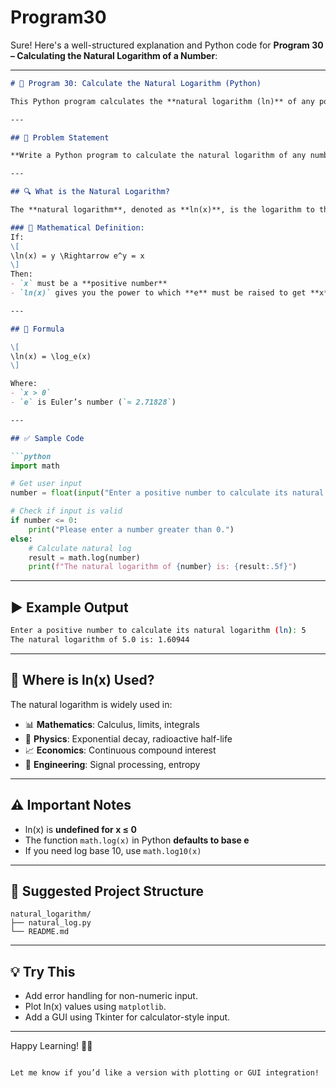 # Program30
Sure! Here's a well-structured explanation and Python code for **Program 30 – Calculating the Natural Logarithm of a Number**:

---

```markdown
# 📐 Program 30: Calculate the Natural Logarithm (Python)

This Python program calculates the **natural logarithm (ln)** of any positive number using the built-in `math` module.

---

## 📌 Problem Statement

**Write a Python program to calculate the natural logarithm of any number.**

---

## 🔍 What is the Natural Logarithm?

The **natural logarithm**, denoted as **ln(x)**, is the logarithm to the base **e**, where **e ≈ 2.71828**. 

### 🔁 Mathematical Definition:
If:
\[
\ln(x) = y \Rightarrow e^y = x
\]
Then:
- `x` must be a **positive number**
- `ln(x)` gives you the power to which **e** must be raised to get **x**

---

## 🧮 Formula

\[
\ln(x) = \log_e(x)
\]

Where:
- `x > 0`
- `e` is Euler’s number (`≈ 2.71828`)

---

## ✅ Sample Code

```python
import math

# Get user input
number = float(input("Enter a positive number to calculate its natural logarithm (ln): "))

# Check if input is valid
if number <= 0:
    print("Please enter a number greater than 0.")
else:
    # Calculate natural log
    result = math.log(number)
    print(f"The natural logarithm of {number} is: {result:.5f}")
```

---

## ▶️ Example Output

```bash
Enter a positive number to calculate its natural logarithm (ln): 5
The natural logarithm of 5.0 is: 1.60944
```

---

## 🔬 Where is ln(x) Used?

The natural logarithm is widely used in:

- 📊 **Mathematics**: Calculus, limits, integrals
- 🧪 **Physics**: Exponential decay, radioactive half-life
- 📈 **Economics**: Continuous compound interest
- 📡 **Engineering**: Signal processing, entropy

---

## ⚠️ Important Notes

- ln(x) is **undefined for x ≤ 0**
- The function `math.log(x)` in Python **defaults to base e**
- If you need log base 10, use `math.log10(x)`

---

## 📁 Suggested Project Structure

```
natural_logarithm/
├── natural_log.py
└── README.md
```

---

## 💡 Try This

- Add error handling for non-numeric input.
- Plot ln(x) values using `matplotlib`.
- Add a GUI using Tkinter for calculator-style input.

---

Happy Learning! 🌟🔢

```

Let me know if you’d like a version with plotting or GUI integration!
